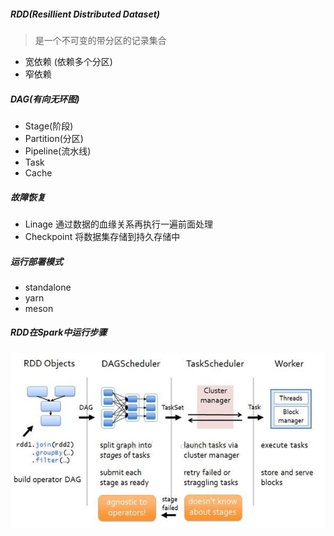 ##### RDD(Resillient Distributed Dataset)

> 是一个不可变的带分区的记录集合

* 宽依赖 (依赖多个分区)
* 窄依赖

##### DAG(有向无环图)

* Stage(阶段)
* Partition(分区)
* Pipeline(流水线)
* Task
* Cache 

##### 故障恢复

* Linage 通过数据的血缘关系再执行一遍前面处理
* Checkpoint 将数据集存储到持久存储中

##### 运行部署模式 

* standalone
* yarn
* meson

##### RDD在Spark中运行步骤

##### ![运行流程](https://github.com/bobxwang/document/blob/master/spark/rdd-dag-task-worker.png)